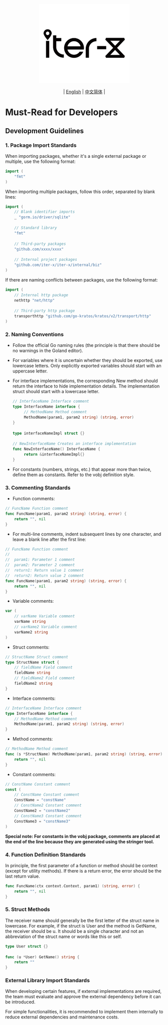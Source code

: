 <div align="center">
  <img src="../logo.png" alt="Logo" width="290" height="251" />
</div>

<div align="center">

| [English](GOPHER.md) | [中文简体](GOPHER.zh-CN.md) |

</div>

# Must-Read for Developers

## Development Guidelines

### 1. Package Import Standards
When importing packages, whether it's a single external package or multiple, use the following format:

```go
import (
	"fmt"
)
```

When importing multiple packages, follow this order, separated by blank lines:

```go
import (    
	// Blank identifier imports
    _ "gorm.io/driver/sqlite"
    
    // Standard library
    "fmt"
    
    // Third-party packages
    "github.com/xxxx/xxxx"

    // Internal project packages
    "github.com/iter-x/iter-x/internal/biz"
)
```

If there are naming conflicts between packages, use the following format:

```go
import (
    // Internal http package
    nethttp "net/http"
	
    // Third-party http package
    transporthttp "github.com/go-kratos/kratos/v2/transport/http"
)
```

### 2. Naming Conventions

* Follow the official Go naming rules (the principle is that there should be no warnings in the Goland editor).

* For variables where it is uncertain whether they should be exported, use lowercase letters. Only explicitly exported variables should start with an uppercase letter.

* For interface implementations, the corresponding New method should return the interface to hide implementation details. The implementation struct should start with a lowercase letter.

   ```go
   // InterfaceName Interface comment
   type InterfaceName interface {
        // MethodName Method comment
        MethodName(param1, param2 string) (string, error)
   }
   
   type interfaceNameImpl struct {}
   
   // NewInterfaceName Creates an interface implementation
   func NewInterfaceName() InterfaceName {
        return &interfaceNameImpl{}
   }
   ```
  
* For constants (numbers, strings, etc.) that appear more than twice, define them as constants. Refer to the vobj definition style.

### 3. Commenting Standards
   
* Function comments:

```go
// FuncName Function comment
func FuncName(param1, param2 string) (string, error) {
    return "", nil
}
```

* For multi-line comments, indent subsequent lines by one character, and leave a blank line after the first line:

```go
// FuncName Function comment
// 
//  param1: Parameter 1 comment
//  param2: Parameter 2 comment
//  return1: Return value 1 comment
//  return2: Return value 2 comment
func FuncName(param1, param2 string) (string, error) {
    return "", nil
}
```

* Variable comments:

```go
var (
	// varName Variable comment
	varName string
	// varName2 Variable comment
	varName2 string
)
```

* Struct comments:

```go
// StructName Struct comment
type StructName struct {
	// fieldName Field comment
	fieldName string
	// fieldName2 Field comment
	fieldName2 string
}
```

* Interface comments:

```go
// InterfaceName Interface comment
type InterfaceName interface {
	// MethodName Method comment
	MethodName(param1, param2 string) (string, error)
}
```

* Method comments:

```go
// MethodName Method comment
func (s *StructName) MethodName(param1, param2 string) (string, error) {
    return "", nil
}
```

* Constant comments: 

```go
// ConstName Constant comment
const (
	// ConstName Constant comment
	ConstName = "constName"
	// ConstName2 Constant comment
	ConstName2 = "constName2"
	// ConstName3 Constant comment
	ConstName3 = "constName3"
)
```

**Special note: For constants in the vobj package, comments are placed at the end of the line because they are generated using the stringer tool.**

### 4. Function Definition Standards
   
In principle, the first parameter of a function or method should be context (except for utility methods). If there is a return error, the error should be the last return value.

```go
func FuncName(ctx context.Context, param1) (string, error) {
	return "", nil
}
```

### 5. Struct Methods
   
The receiver name should generally be the first letter of the struct name in lowercase. For example, if the struct is User and the method is GetName, the receiver should be u. It should be a single character and not an abbreviation of the struct name or words like this or self.

```go
type User struct {}

func (u *User) GetName() string {
	return ""
}
```

### External Library Import Standards

When developing certain features, if external implementations are required, the team must evaluate and approve the external dependency before it can be introduced.

For simple functionalities, it is recommended to implement them internally to reduce external dependencies and maintenance costs.